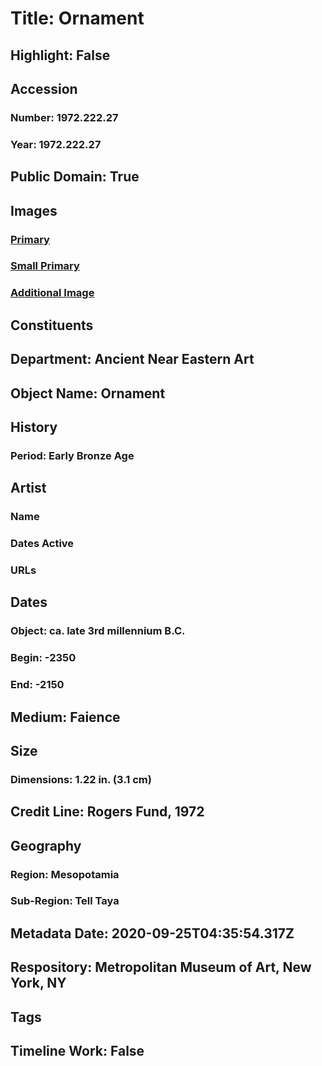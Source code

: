# Title: Ornament
## Highlight: False
## Accession
### Number: 1972.222.27
### Year: 1972.222.27
## Public Domain: True
## Images
### [Primary](https://images.metmuseum.org/CRDImages/an/original/ss1972_222_27.jpg)
### [Small Primary](https://images.metmuseum.org/CRDImages/an/web-large/ss1972_222_27.jpg)
### [Additional Image](https://images.metmuseum.org/CRDImages/an/original/DP224756.jpg)
## Constituents
## Department: Ancient Near Eastern Art
## Object Name: Ornament
## History
### Period: Early Bronze Age
## Artist
### Name
### Dates Active
### URLs
## Dates
### Object: ca. late 3rd millennium B.C.
### Begin: -2350
### End: -2150
## Medium: Faience
## Size
### Dimensions: 1.22 in. (3.1 cm)
## Credit Line: Rogers Fund, 1972
## Geography
### Region: Mesopotamia
### Sub-Region: Tell Taya
## Metadata Date: 2020-09-25T04:35:54.317Z
## Respository: Metropolitan Museum of Art, New York, NY
## Tags
## Timeline Work: False
